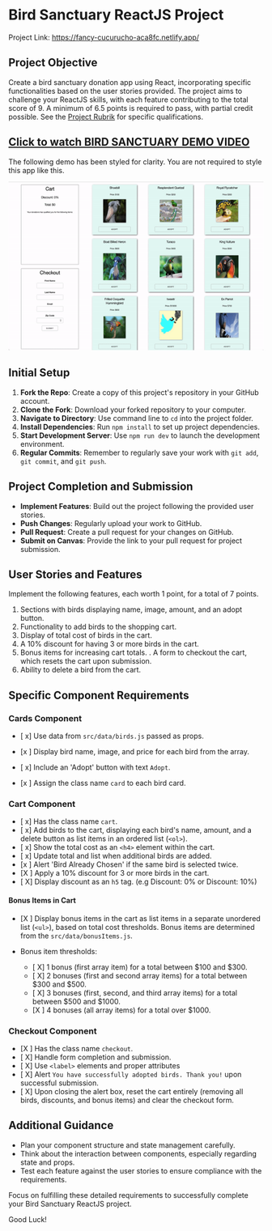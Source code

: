 # Bird Sanctuary ReactJS Project

Project Link: https://fancy-cucurucho-aca8fc.netlify.app/

## Project Objective

Create a bird sanctuary donation app using React, incorporating specific functionalities based on the user stories provided. The project aims to challenge your ReactJS skills, with each feature contributing to the total score of 9. A minimum of 6.5 points is required to pass, with partial credit possible. See the [Project Rubrik](RUBRIK.md) for specific qualifications.

## [Click to watch BIRD SANCTUARY DEMO VIDEO](https://drive.google.com/file/d/1DT8Rt842Dz_sRN9V_beWQrqKamnvrP7s/view?usp=sharing)

The following demo has been styled for clarity. You are not required to style this app like this.

![Bird Sanctuary](./assets/bird-sanctuary.gif)

## Initial Setup

1. **Fork the Repo**: Create a copy of this project's repository in your GitHub account.
2. **Clone the Fork**: Download your forked repository to your computer.
3. **Navigate to Directory**: Use command line to `cd` into the project folder.
4. **Install Dependencies**: Run `npm install` to set up project dependencies.
5. **Start Development Server**: Use `npm run dev` to launch the development environment.
6. **Regular Commits**: Remember to regularly save your work with `git add`, `git commit`, and `git push`.

## Project Completion and Submission

- **Implement Features**: Build out the project following the provided user stories.
- **Push Changes**: Regularly upload your work to GitHub.
- **Pull Request**: Create a pull request for your changes on GitHub.
- **Submit on Canvas**: Provide the link to your pull request for project submission.

## User Stories and Features

Implement the following features, each worth 1 point, for a total of 7 points.

1. Sections with birds displaying name, image, amount, and an adopt button.
2. Functionality to add birds to the shopping cart.
3. Display of total cost of birds in the cart.
4. A 10% discount for having 3 or more birds in the cart.
5. Bonus items for increasing cart totals.
. A form to checkout the cart, which resets the cart upon submission.
6. Ability to delete a bird from the cart.

## Specific Component Requirements

### Cards Component

- [ x] Use data from `src/data/birds.js` passed as props.

- [x ] Display bird name, image, and price for each bird from the array.
- [ x] Include an 'Adopt' button with text `Adopt`.
- [x ] Assign the class name `card` to each bird card.

### Cart Component

- [ x] Has the class name `cart`.
- [ x] Add birds to the cart, displaying each bird's name, amount, and a delete button as list items in an ordered list (`<ol>`).
- [ x] Show the total cost as an `<h4>` element within the cart.
- [ x] Update total and list when additional birds are added.
- [x ] Alert 'Bird Already Chosen' if the same bird is selected twice.
- [X ] Apply a 10% discount for 3 or more birds in the cart.
- [ X] Display discount as an `h5` tag. (e.g Discount: 0% or Discount: 10%)

#### Bonus Items in Cart

- [X ] Display bonus items in the cart as list items in a separate unordered list (`<ul>`), based on total cost thresholds. Bonus items are determined from the `src/data/bonusItems.js`.

- Bonus item thresholds:
  - [ X] 1 bonus (first array item) for a total between $100 and $300.
  - [ X] 2 bonuses (first and second array items) for a total between $300 and $500.
  - [ X] 3 bonuses (first, second, and third array items) for a total between $500 and $1000.
  - [X ] 4 bonuses (all array items) for a total over $1000.

### Checkout Component

- [X ] Has the class name `checkout`.
- [ X] Handle form completion and submission.
- [ X] Use `<label>` elements and proper attributes
- [ X] Alert `You have successfully adopted birds. Thank you!` upon successful submission.
- [ X] Upon closing the alert box, reset the cart entirely (removing all birds, discounts, and bonus items) and clear the checkout form.

## Additional Guidance

- Plan your component structure and state management carefully.
- Think about the interaction between components, especially regarding state and props.
- Test each feature against the user stories to ensure compliance with the requirements.

Focus on fulfilling these detailed requirements to successfully complete your Bird Sanctuary ReactJS project.

Good Luck!